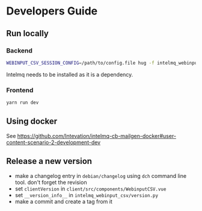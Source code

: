 # Developers Guide

## Run locally

### Backend
```bash
WEBINPUT_CSV_SESSION_CONFIG=/path/to/config.file hug -f intelmq_webinput_csv/serve.py -p 8002
```
Intelmq needs to be installed as it is a dependency.

### Frontend

```bash
yarn run dev
```

## Using docker

See https://github.com/Intevation/intelmq-cb-mailgen-docker#user-content-scenario-2-development-dev

## Release a new version

* make a changelog entry in `debian/changelog` using `dch` command line tool. don't forget the revision
* set `clientVersion` in `client/src/components/WebinputCSV.vue`
* set `__version_info__` in `intelmq_webinput_csv/version.py`
* make a commit and create a tag from it
